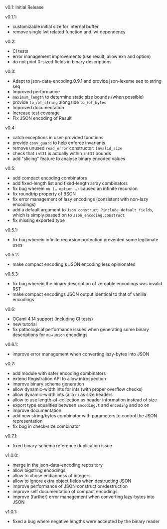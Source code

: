 v0.1: Initial Release

v0.1.1:  
- customizable initial size for internal buffer
- remove single lwt related function and lwt dependency

v0.2:  
- CI tests
- error management improvements (use result, allow exn and option)
- do not print 0-sized fields in binary descriptions

v0.3:  
- Adapt to json-data-encoding.0.9.1 and provide json-lexeme seq to string seq
- Improved performance
- `maximum_length` to determine static size bounds (when possible)
- provide `to_`/`of_string` alongside `to_`/`of_bytes`
- Improved documentation
- Increase test coverage
- Fix JSON encoding of Result

v0.4:  
- catch exceptions in user-provided functions
- provide `conv_guard` to help enforce invariants
- remove unused `read_error` constructor: `Invalid_size`
- check that `int31` is actually within `int31` bounds
- add "slicing" feature to analyse binary encoded values

v0.5:  
- add compact encoding combinators
- add fixed-length list and fixed-length array combinators
- fix bug wherein `mu (… option …)` caused an infinite recursion
- fix roundtrip property of BSON
- fix error management of lazy encodings (consistent with non-lazy encodings)
- add a default argument to `Json.construct`: `?include_default_fields`,
  which is simply passed on to `Json_encoding.construct`
- fix missing exported type

v0.5.1:  
- fix bug wherein infinite recursion protection prevented some legitimate uses

v0.5.2:  
- make compact encoding's JSON encoding less opinionated

v0.5.3:  
- fix bug wherein the binary description of zeroable encodings was invalid RST
- make compact encodings JSON output identical to that of vanilla encodings

v0.6:  
- OCaml 4.14 support (including CI tests)
- new tutorial
- fix pathological performance issues when generating some binary descriptions for `mu`+`union` encodings

v0.6.1:  
- improve error management when converting lazy-bytes into JSON

v0.7:  
- add module with safer encoding combinators
- extend Registration API to allow introspection
- improve binary schema generation
- allow dynamic-width ints for ints (with proper overflow checks)
- allow dynamic-width ints (à la `n`) as size headers
- allow to use length-of-collection as header information instead of size
- export type equalities between `Encoding.t` and `encoding` and so on
- improve documentation
- add new string/bytes combinator with parameters to control the JSON representation
- fix bug in check-size combinator

v0.7.1:  
- fixed binary-schema reference duplication issue

v1.0.0:  
- merge in the json-data-encoding repository
- allow bigstring encodings
- allow to chose endianness of integers
- allow to ignore extra object fields when destructing JSON
- improve performance of JSON construction/destruction
- improve self documentation of compact encodings
- improve (further) error management when converting lazy-bytes into JSON

v1.0.1:  
- fixed a bug where negative lengths were accepted by the binary reader
